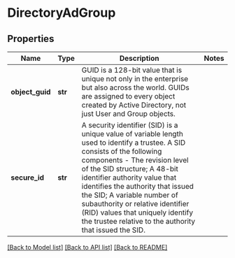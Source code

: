 # DirectoryAdGroup

## Properties
Name | Type | Description | Notes
------------ | ------------- | ------------- | -------------
**object_guid** | **str** | GUID is a 128-bit value that is unique not only in the enterprise but also across the world. GUIDs are assigned to every object created by Active Directory, not just User and Group objects. | 
**secure_id** | **str** | A security identifier (SID) is a unique value of variable length used to identify a trustee. A SID consists of the following components - The revision level of the SID structure; A 48-bit identifier authority value that identifies the authority that issued the SID; A variable number of subauthority or relative identifier (RID) values that uniquely identify the trustee relative to the authority that issued the SID. | 

[[Back to Model list]](../README.md#documentation-for-models) [[Back to API list]](../README.md#documentation-for-api-endpoints) [[Back to README]](../README.md)

